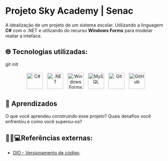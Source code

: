 
# Projeto Sky Academy | Senac

A idealização de um projeto de um sistema escolar. Utilizando a linguagem **C#** com o .NET e utilizando do recurso **Windows Forms** para modelar realiar a inteface.

## 🌐 Tecnologias utilizadas:



git init

<p align="center">
  <img src="https://upload.wikimedia.org/wikipedia/commons/thumb/b/bd/Logo_C_sharp.svg/1820px-Logo_C_sharp.svg.png" alt="C#" width="50" style="margin: 5px;" />
  <img src="https://upload.wikimedia.org/wikipedia/commons/5/5f/.NET_Logo.svg" alt=".NET" width="50" style="margin: 5px;" />
  <img src="https://upload.wikimedia.org/wikipedia/commons/7/7b/Windows_Forms_Logo.png" alt="Windows Forms" width="50" style="margin: 5px;" />
  <img src="https://upload.wikimedia.org/wikipedia/commons/0/0a/MySQL_textlogo.svg" alt="MySQL" width="50" style="margin: 5px;" />
  <img src="https://upload.wikimedia.org/wikipedia/commons/e/e0/Git-logo.svg" alt="Git" width="50" style="margin: 5px;" />
  <img src="https://github.githubassets.com/images/modules/logos_page/GitHub-Mark.png" alt="GitHub" width="50" style="margin: 5px;" />
</p>

## 🔎  Aprendizados

O que você aprendeu construindo esse projeto? Quais desafios você enfrentou e como você superou-os?

## 🔗🔭💻Referências externas:
 
- [DIO - Versionamento de código]().